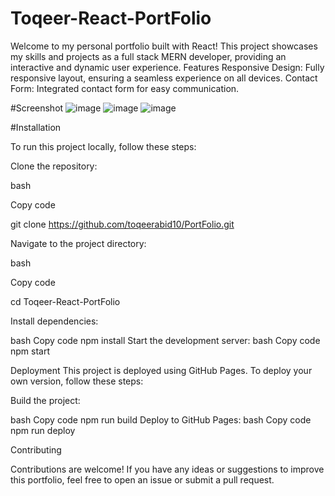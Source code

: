 # Toqeer-React-PortFolio
Welcome to my personal portfolio built with React! This project showcases my skills and projects as a full stack MERN developer, providing an interactive and dynamic user experience.  Features Responsive Design: Fully responsive layout, ensuring a seamless experience on all devices. Contact Form: Integrated contact form for easy communication. 

#Screenshot
![image](https://github.com/user-attachments/assets/0ecd8cb9-ed57-43a7-9608-9b9096c8e52d)
![image](https://github.com/user-attachments/assets/f884660b-8fc7-4ed3-8343-905a6842f5ed)
![image](https://github.com/user-attachments/assets/d7ae485b-752f-4dd8-b9f2-e434a27d1bb2)



#Installation

To run this project locally, follow these steps:

Clone the repository:

bash

Copy code

git clone  https://github.com/toqeerabid10/PortFolio.git

Navigate to the project directory:

bash

Copy code

cd Toqeer-React-PortFolio

Install dependencies:

bash
Copy code
npm install
Start the development server:
bash
Copy code
npm start

Deployment
This project is deployed using GitHub Pages. To deploy your own version, follow these steps:

Build the project:

bash
Copy code
npm run build
Deploy to GitHub Pages:
bash
Copy code
npm run deploy

Contributing

Contributions are welcome! If you have any ideas or suggestions to improve this portfolio, feel free to open an issue or submit a pull request.

